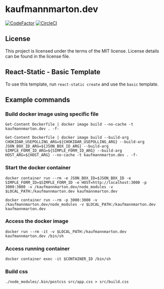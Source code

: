 # kaufmannmarton.dev

[![CodeFactor](https://www.codefactor.io/repository/github/martonkaufmann/kaufmannmarton.dev/badge?style=for-the-badge)](https://www.codefactor.io/repository/github/martonkaufmann/kaufmannmarton.dev)
[![CircleCI](https://circleci.com/gh/martonkaufmann/kaufmannmarton.dev/tree/master.svg?style=svg)](https://circleci.com/gh/martonkaufmann/kaufmannmarton.dev/tree/master)

## License

This project is licensed under the terms of the MIT license.
License details can be found in the license file.

## React-Static - Basic Template

To use this template, run `react-static create` and use the `basic` template.

## Example commands

### Build docker image using specific file
```
Get-Content Dockerfile | docker image build --no-cache -t kaufmannmarton.dev . -f-
```
```
Get-Content Dockerfile | docker image build --build-arg CHOKIDAR_USEPOLLING_ARG=${CHOKIDAR_USEPOLLING_ARG} --build-arg JSON_BOX_ID_ARG=${JSON_BOX_ID_ARG} --build-arg SIMPLE_FORM_ID_ARG=${SIMPLE_FORM_ID_ARG} --build-arg HOST_ARG=${HOST_ARG} --no-cache -t kaufmannmarton.dev . -f-
```

### Start the docker container
```
docker container run --rm -e JSON_BOX_ID=$JSON_BOX_ID -e SIMPLE_FORM_ID=$SIMPLE_FORM_ID -e HOST=http://localhost:3000 -p 3000:3000 -v /kaufmannmarton.dev/node_modules -v $LOCAL_PATH:/kaufmannmarton.dev kaufmannmarton.dev
```
```
docker container run --rm -p 3000:3000 -v /kaufmannmarton.dev/node_modules -v $LOCAL_PATH:/kaufmannmarton.dev kaufmannmarton.dev
```

### Access the docker image
```
docker run --rm -it -v $LOCAL_PATH:/kaufmannmarton.dev kaufmannmarton.dev /bin/sh
```

### Access running container
```
docker container exec -it $CONTAINER_ID /bin/sh
```

### Build css
```
./node_modules/.bin/postcss src/app.css > src/build.css
```

